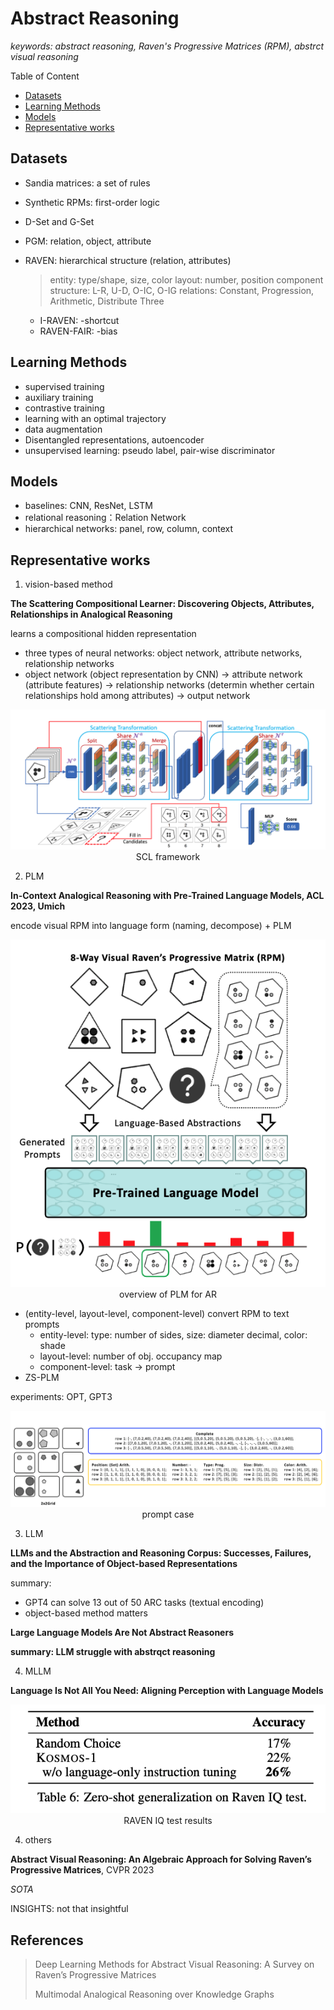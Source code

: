 
# Abstract Reasoning

*keywords: abstract reasoning, Raven's Progressive Matrices (RPM), abstrct visual reasoning*

Table of Content

- [Datasets](#datasets)
- [Learning Methods](#learning-methods)
- [Models](#models)
- [Representative works](#representative-works)

## Datasets

* Sandia matrices: a set of rules
* Synthetic RPMs: first-order logic
* D-Set and G-Set
* PGM: relation, object, attribute
* RAVEN: hierarchical structure (relation, attributes)

  > entity: type/shape, size, color
  > layout: number, position
  > component structure: L-R, U-D, O-IC, O-IG
  > relations: Constant, Progression, Arithmetic, Distribute Three
  >

  * I-RAVEN: -shortcut
  * RAVEN-FAIR: -bias

## Learning Methods

* supervised training
* auxiliary training
* contrastive training
* learning with an optimal trajectory
* data augmentation
* Disentangled representations, autoencoder
* unsupervised learning: pseudo label, pair-wise discriminator

## Models

* baselines: CNN, ResNet, LSTM
* relational reasoning：Relation Network
* hierarchical networks: panel, row, column, context

## Representative works

1. vision-based method

**The Scattering Compositional Learner: Discovering Objects, Attributes, Relationships in Analogical Reasoning**

learns a compositional hidden representation

* three types of neural networks: object network, attribute networks, relationship networks
* object network (object representation by CNN) -> attribute network (attribute features) -> relationship networks (determin whether certain relationships hold among attributes) -> output network

<center>
  <img
  src="images/SCL.png">
  <figcaption> SCL framework</figcaption>
</center>

<!-- ![SCL](images/SCL.png "SCL framework")
*framework of SCL* -->

2. PLM

**In-Context Analogical Reasoning with Pre-Trained Language Models, ACL 2023, Umich**

encode visual RPM into language form (naming, decompose) + PLM

<center>
  <img src="images/PLMR1.png">
  <figcaption>overview of PLM for AR</figcaption>
</center>

* (entity-level, layout-level, component-level) convert RPM to text prompts
  * entity-level: type: number of sides, size: diameter decimal, color: shade
  * layout-level: number of obj. occupancy map
  * component-level: task -> prompt
* ZS-PLM

experiments: OPT, GPT3

<center>
  <img src="images/PLMR2.png">
  <figcaption>prompt case</figcaption>
</center>

3. LLM

**LLMs and the Abstraction and Reasoning Corpus: Successes, Failures, and the Importance of Object-based Representations**

summary:

* GPT4 can solve 13 out of 50 ARC tasks (textual encoding)
* object-based method matters

**Large Language Models Are Not Abstract Reasoners**

**summary: LLM struggle with abstrqct reasoning**

4. MLLM

**Language Is Not All You Need: Aligning Perception with Language Models**

<center>
  <img src="images/kosmos1.png">
  <figcaption>RAVEN IQ test results</figcaption>
</center>

4. others

**Abstract Visual Reasoning: An Algebraic Approach for Solving Raven’s Progressive Matrices**, CVPR 2023

*SOTA*

INSIGHTS: not that insightful

## References

> Deep Learning Methods for Abstract Visual Reasoning: A Survey on Raven’s Progressive Matrices
>
> Multimodal Analogical Reasoning over Knowledge Graphs
